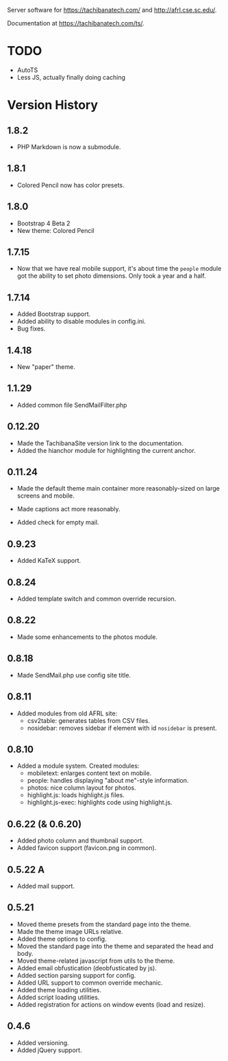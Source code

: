 Server software for <https://tachibanatech.com/> and <http://afrl.cse.sc.edu/>.

Documentation at <https://tachibanatech.com/ts/>.

# TODO

-   AutoTS
-   Less JS, actually finally doing caching

# Version History

## 1.8.2

-   PHP Markdown is now a submodule.

## 1.8.1

-   Colored Pencil now has color presets.

## 1.8.0

-   Bootstrap 4 Beta 2
-   New theme: Colored Pencil

## 1.7.15

-   Now that we have real mobile support, it's about time the `people` module
    got the ability to set photo dimensions. Only took a year and a half.

## 1.7.14

-   Added Bootstrap support.
-   Added ability to disable modules in config.ini.
-   Bug fixes.

## 1.4.18

-   New "paper" theme.

## 1.1.29

-   Added common file SendMailFilter.php

## 0.12.20

-   Made the TachibanaSite version link to the documentation.
-   Added the hianchor module for highlighting the current anchor.

## 0.11.24

-   Made the default theme main container more reasonably-sized on large
    screens and mobile.

-   Made captions act more reasonably.
-   Added check for empty mail.

## 0.9.23

-   Added KaTeX support.

## 0.8.24

-   Added template switch and common override recursion.

## 0.8.22

-   Made some enhancements to the photos module.

## 0.8.18

-   Made SendMail.php use config site title.

## 0.8.11

-   Added modules from old AFRL site:
    -   csv2table: generates tables from CSV files.
    -   nosidebar: removes sidebar if element with id `nosidebar` is present.

## 0.8.10

-   Added a module system. Created modules:
    -   mobiletext: enlarges content text on mobile.
    -   people: handles displaying "about me"-style information.
    -   photos: nice column layout for photos.
    -   highlight.js: loads highlight.js files.
    -   highlight.js-exec: highlights code using highlight.js.

## 0.6.22 (& 0.6.20)

-   Added photo column and thumbnail support.
-   Added favicon support (favicon.png in common).

## 0.5.22 A

-   Added mail support.

## 0.5.21

-   Moved theme presets from the standard page into the theme.
-   Made the theme image URLs relative.
-   Added theme options to config.
-   Moved the standard page into the theme and separated the head and body.
-   Moved theme-related javascript from utils to the theme.
-   Added email obfustication (deobfusticated by js).
-   Added section parsing support for config.
-   Added URL support to common override mechanic.
-   Added theme loading utilities.
-   Added script loading utilities.
-   Added registration for actions on window events (load and resize).

## 0.4.6

-   Added versioning.
-   Added jQuery support.
